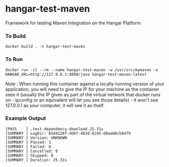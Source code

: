 # hangar-test-maven
Framework for testing Maven Integration on the Hangar Platform

### To Build
```
docker build . -t hangar-test-maven
```

### To Run
```
docker run -it --rm --name hangar-test-maven -w /usr/src/mymaven -e HANGAR_URL=http://127.0.0.1:8080/java hangar-test-maven:latest
```

*Note :*  When running this container against a locally-running version of your application, you will need to give the IP for your machine as the container sees it (usually the IP given as part of the virtual network that docker runs on - ipconfig or an equivalent will let you see those details) - it won't see 127.0.0.1 as your computer, it will see it as itself. 

### Example Output
```
[PASS    ] .test-dependency-download 25.31s
[SUMMARY ] LogDir: 65d4126f-dd6f-483d-8195-d8ea60cb9d79
[SUMMARY ] Version: UNKNOWN
[SUMMARY ] Passed: 1
[SUMMARY ] Failed: 0
[SUMMARY ] Cancelled: 0
[SUMMARY ] Skipped: 0
[SUMMARY ] Duration: 25.31s
```